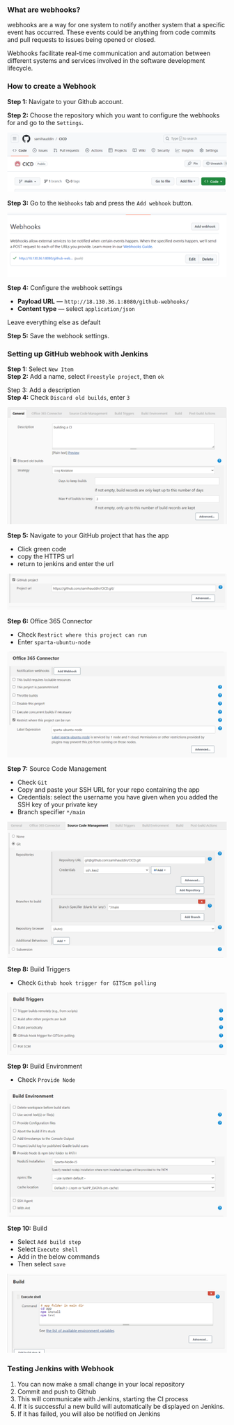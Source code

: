 ### What are webhooks?

webhooks are a way for one system to notify another system that a specific event has occurred. These events could be anything from code commits and pull requests to issues being opened or closed. 

Webhooks facilitate real-time communication and automation between different systems and services involved in the software development lifecycle.

### How to create a Webhook 

**Step 1:** Navigate to your Github account.

**Step 2:** Choose the repository which you want to configure the webhooks for and go to the `Settings`.

![alt text](github.png)

**Step 3:** Go to the `Webhooks` tab and press the `Add webhook` button.

![alt text](web.png)

**Step 4:** Configure the webhook settings

- **Payload URL** — `http://18.130.36.1:8080/github-webhooks/` 
- **Content type** — select `application/json`

Leave everything else as default 

**Step 5:** Save the webhook settings.

### Setting up GitHub webhook with Jenkins 

**Step 1:** Select `New Item` <br>
**Step 2:** Add a name, select `Freestyle project`, then `ok` <br>

Step 3: Add a description <br>
**Step 4:** Check `Discard old builds`, enter `3`

![alt text](s3.png)

**Step 5:** Navigate to your GitHub project that has the app 
- Click green code
- copy the HTTPS url
- return to jenkins and enter the url

![alt text](s4.png)

**Step 6:** Office 365 Connector 
- Check `Restrict where this project can run`
- Enter `sparta-ubuntu-node`

![alt text](s5.png)

**Step 7:** Source Code Management 
- Check `Git`
- Copy and paste your SSH URL for your repo containing the app
- Credentials: select the username you have given when you added the SSH key of your private key 
- Branch specifier `*/main`

![alt text](s6.png)

**Step 8:** Build Triggers
- Check `Github hook trigger for GITScm polling`

![alt text](s7.png)

**Step 9:** Build Environment 
- Check `Provide Node`

![alt text](s8.png)

**Step 10:** Build
- Select `Add build step`
- Select `Execute shell`
- Add in the below commands
- Then select `save`

![alt text](s9.png)

### Testing Jenkins with Webhook 

1. You can now make a small change in your local repository <br>
2. Commit and push to Github <br>
3. This will communicate with Jenkins, starting the CI process 
4. If it is successful a new build will automatically be displayed on Jenkins.
5. If it has failed, you will also be notified on Jenkins





